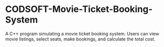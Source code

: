 # CODSOFT-Movie-Ticket-Booking-System
A C++ program simulating a movie ticket booking system. Users can view movie listings, select seats, make bookings, and calculate the total cost.
